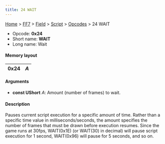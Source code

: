```yaml
---
title: 24 WAIT
---
```


[Home](/Main%20Page.md) > [FF7](/FF7.md) > [Field](/FF7/Field.md) > [Script](/FF7/Field/Script.md) > [Opcodes](/FF7/Field/Script/Opcodes.md) > 24 WAIT

-   Opcode: **0x24**
-   Short name: **WAIT**
-   Long name: Wait

#### Memory layout

| 0x24 | *A* |
|------|-----|

#### Arguments

-   **const UShort** *A*: Amount (number of frames) to wait.

#### Description

Pauses current script execution for a specific amount of time. Rather
than a specific time value in milliseconds/seconds, the amount specifies
the number of frames that must be drawn before execution resumes. Since
the game runs at 30fps, WAIT(0x1E) (or WAIT(30) in decimal) will pause
script execution for 1 second, WAIT(0x96) will pause for 5 seconds, and
so on.
